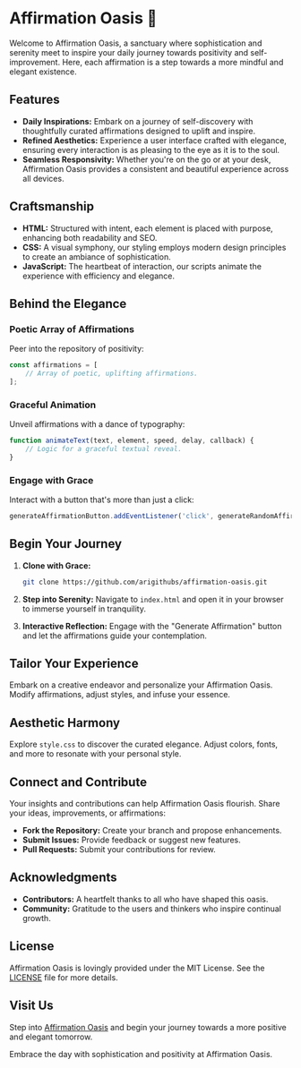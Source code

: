 # Affirmation Oasis 🌟

Welcome to Affirmation Oasis, a sanctuary where sophistication and serenity meet to inspire your daily journey towards positivity and self-improvement. Here, each affirmation is a step towards a more mindful and elegant existence.

## Features

- **Daily Inspirations:** Embark on a journey of self-discovery with thoughtfully curated affirmations designed to uplift and inspire.
- **Refined Aesthetics:** Experience a user interface crafted with elegance, ensuring every interaction is as pleasing to the eye as it is to the soul.
- **Seamless Responsivity:** Whether you're on the go or at your desk, Affirmation Oasis provides a consistent and beautiful experience across all devices.

## Craftsmanship

- **HTML:** Structured with intent, each element is placed with purpose, enhancing both readability and SEO.
- **CSS:** A visual symphony, our styling employs modern design principles to create an ambiance of sophistication.
- **JavaScript:** The heartbeat of interaction, our scripts animate the experience with efficiency and elegance.

## Behind the Elegance

### Poetic Array of Affirmations

Peer into the repository of positivity:

```javascript
const affirmations = [
    // Array of poetic, uplifting affirmations.
];
```

### Graceful Animation

Unveil affirmations with a dance of typography:

```javascript
function animateText(text, element, speed, delay, callback) {
    // Logic for a graceful textual reveal.
}
```

### Engage with Grace

Interact with a button that's more than just a click:

```javascript
generateAffirmationButton.addEventListener('click', generateRandomAffirmation);
```

## Begin Your Journey

1. **Clone with Grace:**

    ```bash
    git clone https://github.com/arigithubs/affirmation-oasis.git
    ```

2. **Step into Serenity:** Navigate to `index.html` and open it in your browser to immerse yourself in tranquility.

3. **Interactive Reflection:** Engage with the "Generate Affirmation" button and let the affirmations guide your contemplation.

## Tailor Your Experience

Embark on a creative endeavor and personalize your Affirmation Oasis. Modify affirmations, adjust styles, and infuse your essence.

## Aesthetic Harmony

Explore `style.css` to discover the curated elegance. Adjust colors, fonts, and more to resonate with your personal style.

## Connect and Contribute

Your insights and contributions can help Affirmation Oasis flourish. Share your ideas, improvements, or affirmations:

- **Fork the Repository:** Create your branch and propose enhancements.
- **Submit Issues:** Provide feedback or suggest new features.
- **Pull Requests:** Submit your contributions for review.

## Acknowledgments

- **Contributors:** A heartfelt thanks to all who have shaped this oasis.
- **Community:** Gratitude to the users and thinkers who inspire continual growth.

## License

Affirmation Oasis is lovingly provided under the MIT License. See the [LICENSE](LICENSE) file for more details.

## Visit Us

Step into [Affirmation Oasis](https://affirmationhub.surge.sh/) and begin your journey towards a more positive and elegant tomorrow.

Embrace the day with sophistication and positivity at Affirmation Oasis.